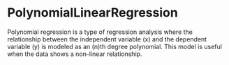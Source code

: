 # PolynomialLinearRegression
Polynomial regression is a type of regression analysis where the relationship between the independent variable (x) and the dependent variable (y) is modeled as an (n)th degree polynomial. This model is useful when the data shows a non-linear relationship.
